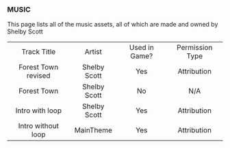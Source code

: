### MUSIC

This page lists all of the music assets, all of which are made and owned by Shelby Scott

<table align = "center">
  <tr align = "center">
    <td align = "center">Track Title</td>
	<td align = "center">Artist</td>
	<td align = "center">Used in Game?</td>
	<td align = "center">Permission Type</td>
  </tr>
  <tr align = "center">
    <td align = "center">Forest Town revised</td>
	<td align = "center">Shelby Scott</td>
	<td align = "center">Yes</td>
	<td align = "center">Attribution</td>
  </tr>
  <tr align = "center">
    <td align = "center">Forest Town</td>
	<td align = "center">Shelby Scott</td>
	<td align = "center">No</td>
	<td align = "center">N/A</td>
  </tr>
  <tr align = "center">
    <td align = "center">Intro with loop</td>
	<td align = "center">Shelby Scott</td>
	<td align = "center">Yes</td>
	<td algin = "center">Attribution</td>
  </tr>
  <tr>
    <td align = "center">Intro without loop</td>
	<td align = "center">MainTheme</td>
	<td align = "center">Yes</td>
	<td align = "center">Attribution</td>
  </tr>
</table>	